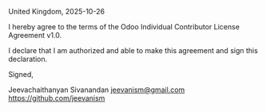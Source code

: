 United Kingdom, 2025-10-26

I hereby agree to the terms of the Odoo Individual Contributor License
Agreement v1.0.

I declare that I am authorized and able to make this agreement and sign this
declaration.

Signed,

Jeevachaithanyan Sivanandan jeevanism@gmail.com https://github.com/jeevanism